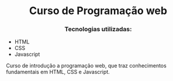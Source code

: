 <h1 align="center">Curso de Programação web</h1>

<h3 align="center">Tecnologias utilizadas:</h3>
<ul>
    <li>HTML</li>
    <li>CSS</li>
    <li>Javascript</li>
</ul>

<p>Curso de introdução a programação web, que traz conhecimentos fundamentais em HTML, CSS e Javascript.</p>